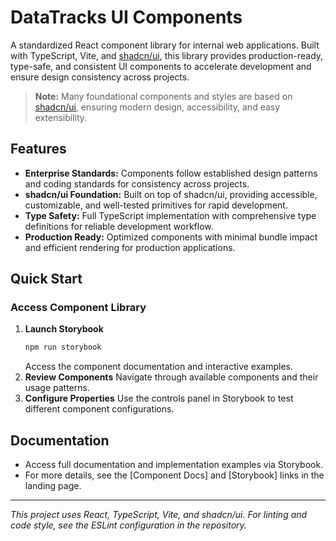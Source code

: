 # DataTracks UI Components

A standardized React component library for internal web applications. Built with TypeScript, Vite, and [shadcn/ui](https://ui.shadcn.com/), this library provides production-ready, type-safe, and consistent UI components to accelerate development and ensure design consistency across projects.

> **Note:** Many foundational components and styles are based on [shadcn/ui](https://ui.shadcn.com/), ensuring modern design, accessibility, and easy extensibility.

## Features

- **Enterprise Standards:** Components follow established design patterns and coding standards for consistency across projects.
- **shadcn/ui Foundation:** Built on top of shadcn/ui, providing accessible, customizable, and well-tested primitives for rapid development.
- **Type Safety:** Full TypeScript implementation with comprehensive type definitions for reliable development workflow.
- **Production Ready:** Optimized components with minimal bundle impact and efficient rendering for production applications.

## Quick Start

### Access Component Library

1. **Launch Storybook**
   ```bash
   npm run storybook
   ```
   Access the component documentation and interactive examples.
2. **Review Components**
   Navigate through available components and their usage patterns.
3. **Configure Properties**
   Use the controls panel in Storybook to test different component configurations.

## Documentation

- Access full documentation and implementation examples via Storybook.
- For more details, see the [Component Docs] and [Storybook] links in the landing page.

---

_This project uses React, TypeScript, Vite, and shadcn/ui. For linting and code style, see the ESLint configuration in the repository._
